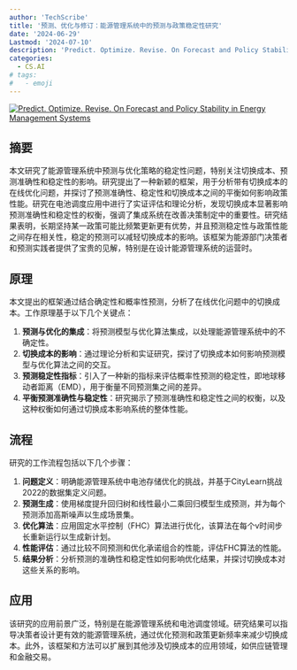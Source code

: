 ```yaml
---
author: 'TechScribe'
title: '预测、优化与修订：能源管理系统中的预测与政策稳定性研究'
date: '2024-06-29'
Lastmod: '2024-07-10'
description: 'Predict. Optimize. Revise. On Forecast and Policy Stability in Energy Management Systems'
categories:
  - CS.AI
# tags:
#   - emoji
---
```


[![Predict. Optimize. Revise. On Forecast and Policy Stability in Energy Management Systems](https://arxiv-research-1301205113.cos.ap-guangzhou.myqcloud.com/images/2407.03368v1.pdf_0.jpg)](https://arxiv.org/abs/2407.03368v1)

## 摘要

本文研究了能源管理系统中预测与优化策略的稳定性问题，特别关注切换成本、预测准确性和稳定性的影响。研究提出了一种新颖的框架，用于分析带有切换成本的在线优化问题，并探讨了预测准确性、稳定性和切换成本之间的平衡如何影响政策性能。研究在电池调度应用中进行了实证评估和理论分析，发现切换成本显著影响预测准确性和稳定性的权衡，强调了集成系统在改善决策制定中的重要性。研究结果表明，长期坚持某一政策可能比频繁更新更有优势，并且预测稳定性与政策性能之间存在相关性，稳定的预测可以减轻切换成本的影响。该框架为能源部门决策者和预测实践者提供了宝贵的见解，特别是在设计能源管理系统的运营时。<!--more-->

## 原理

本文提出的框架通过结合确定性和概率性预测，分析了在线优化问题中的切换成本。工作原理基于以下几个关键点：
1. **预测与优化的集成**：将预测模型与优化算法集成，以处理能源管理系统中的不确定性。
2. **切换成本的影响**：通过理论分析和实证研究，探讨了切换成本如何影响预测模型与优化算法之间的交互。
3. **预测稳定性指标**：引入了一种新的指标来评估概率性预测的稳定性，即地球移动者距离（EMD），用于衡量不同预测集之间的差异。
4. **平衡预测准确性与稳定性**：研究揭示了预测准确性和稳定性之间的权衡，以及这种权衡如何通过切换成本影响系统的整体性能。

## 流程

研究的工作流程包括以下几个步骤：
1. **问题定义**：明确能源管理系统中电池存储优化的挑战，并基于CityLearn挑战2022的数据集定义问题。
2. **预测生成**：使用梯度提升回归树和线性最小二乘回归模型生成预测，并为每个预测添加高斯噪声以生成场景集。
3. **优化算法**：应用固定水平控制（FHC）算法进行优化，该算法在每个v时间步长重新运行以生成新计划。
4. **性能评估**：通过比较不同预测和优化承诺组合的性能，评估FHC算法的性能。
5. **结果分析**：分析预测的准确性和稳定性如何影响优化结果，并探讨切换成本对这些关系的影响。

## 应用

该研究的应用前景广泛，特别是在能源管理系统和电池调度领域。研究结果可以指导决策者设计更有效的能源管理系统，通过优化预测和政策更新频率来减少切换成本。此外，该框架和方法可以扩展到其他涉及切换成本的应用领域，如供应链管理和金融交易。